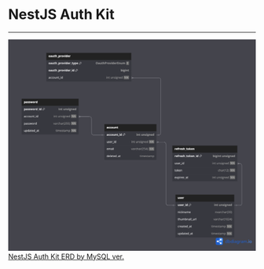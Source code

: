 # NestJS Auth Kit

---

![](./docs/nestjs-auth-kit-erd.png)
[NestJS Auth Kit ERD by MySQL ver.](https://dbdiagram.io/d/nestjs-auth-kit-6746ab44e9daa85acad6b1f8)
